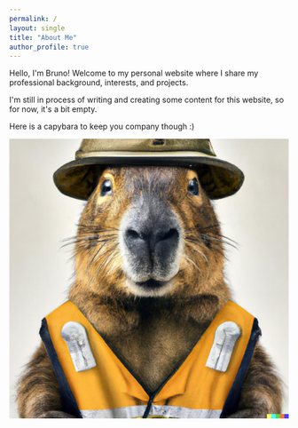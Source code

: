 ```yaml
---
permalink: /
layout: single
title: "About Me"
author_profile: true
---
```


Hello, I'm Bruno! Welcome to my personal website where I share my professional background, interests, and projects.

I'm still in process of writing and creating some content for this website, so for now, it's a bit empty.

Here is a capybara to keep you company though :)

![Capybara](/assets/images/capybara_construction.jpg)
